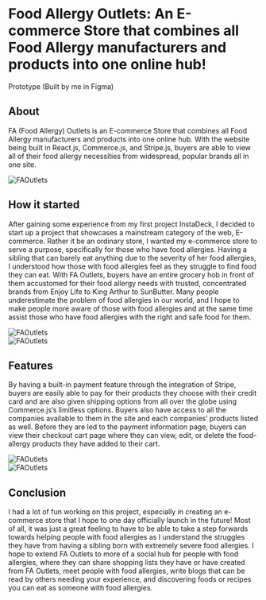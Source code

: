 # Food Allergy Outlets: An E-commerce Store that combines all Food Allergy manufacturers and products into one online hub!


Prototype (Built by me in Figma)
<br />

## About 
<p>FA (Food Allergy) Outlets is an E-commerce Store that combines all Food Allergy manufacturers and products into one online hub. With the website being built in React.js, Commerce.js, and Stripe.js, buyers are able to view all of their food allergy necessities from widespread, popular brands all in one site. </p>

![FAOutlets](https://github.com/juliuscecilia33/FAOutlets/blob/main/public/images/LandingPagePrototype.png)
<br />

## How it started
<p>After gaining some experience from my first project InstaDeck, I decided to start up a project that showcases a mainstream category of the web, E-commerce. Rather it be an ordinary store, I wanted my e-commerce store to serve a purpose, specifically for those who have food allergies. Having a sibling that can barely eat anything due to the severity of her food allergies, I understood how those with food allergies feel as they struggle to find food they can eat. With FA Outlets, buyers have an entire grocery hob in front of them accustomed for their food allergy needs with trusted, concentrated brands from Enjoy Life to King Arthur to SunButter. Many people underestimate the problem of food allergies in our world, and I hope to make people more aware of those with food allergies and at the same time assist those who have food allergies with the right and safe food for them. </p>

![FAOutlets](https://github.com/juliuscecilia33/FAOutlets/blob/main/public/images/Shop%20Page.png)
<br />
![FAOutlets](https://github.com/juliuscecilia33/FAOutlets/blob/main/public/images/Product%20Page.png)
<br />

## Features
<p>By having a built-in payment feature through the integration of Stripe, buyers are easily able to pay for their products they choose with their credit card and are also given shipping options from all over the globe using Commerce.js’s limitless options. Buyers also have access to all the companies available to them in the site and each companies’ products listed as well. Before they are led to the payment information page, buyers can view their checkout cart page where they can view, edit, or delete the food-allergy products they have added to their cart. </p>

![FAOutlets](https://github.com/juliuscecilia33/FAOutlets/blob/main/public/images/Cart%20Page.png)
<br />
![FAOutlets](https://github.com/juliuscecilia33/FAOutlets/blob/main/public/images/Contact%20Page.png)
<br />


## Conclusion
<p>I had a lot of fun working on this project, especially in creating an e-commerce store that I hope to one day officially launch in the future! Most of all, it was just a great feeling to have to be able to take a step forwards towards helping people with food allergies as I understand the struggles they have from having a sibling born with extremely severe food allergies. I hope to extend FA Outlets to more of a social hub for people with food allergies, where they can share shopping lists they have or have created from FA Outlets, meet people with food allergies, write blogs that can be read by others needing your experience, and discovering foods or recipes you can eat as someone with food allergies. </p>

